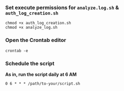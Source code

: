 ### Set execute permissions for `analyze.log.sh` & `auth_log_creation.sh`

```
chmod +x auth_log_creation.sh
chmod +x analyze_log.sh
```

### Open the Crontab editor

```
crontab -e
```

### Schedule the script

**As in, run the script daily at 6 AM**

```
0 6 * * * /path/to-your/script.sh
```
